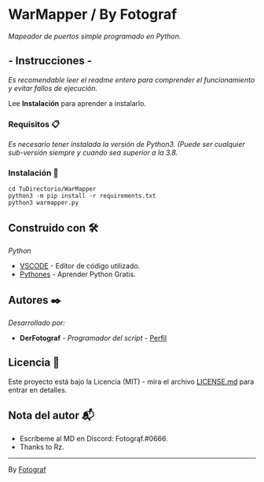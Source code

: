# WarMapper / By Fotograf

_Mapeador de puertos simple programado en Python._

## - Instrucciones -

_Es recomendable leer el readme entero para comprender el funcionamiento y evitar fallos de ejecución._

Lee **Instalación** para aprender a instalarlo.


### Requisitos 📋

_Es necesario tener instalada la versión de Python3. (Puede ser cualquier sub-versión siempre y cuando sea superior a la 3.8._


### Instalación 🔧

    cd TuDirectorio/WarMapper
    python3 -m pip install -r requirements.txt
    python3 warmapper.py

## Construido con 🛠️

_Python_

* [VSCODE](https://code.visualstudio.com/) - Editor de código utilizado.
* [Pythones](https://pythones.net/) - Aprender Python Gratis.

## Autores ✒️

_Desarrollado por:_

* **DerFotograf** - *Programador del script* - [Perfil](https://github.com/DerFotograf)

## Licencia 📄

Este proyecto está bajo la Licencia (MIT) - mira el archivo [LICENSE.md](LICENSE.md) para entrar en detalles.

## Nota del autor 📬

* Escríbeme al MD en Discord: Fotogrąf.#0666. 
* Thanks to Rz.

---
By [Fotograf](https://github.com/DerFotograf)

